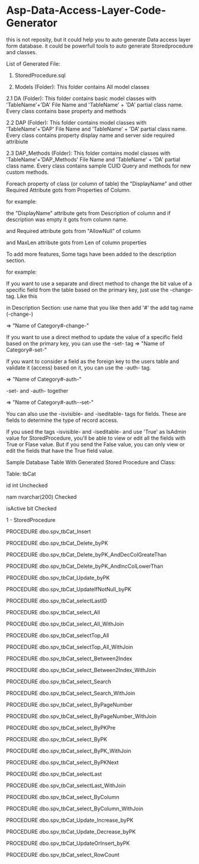 # Asp-Data-Access-Layer-Code-Generator
this is not reposity, but it could help you to auto generate Data access layer form database. it could be powerfull tools to auto generate Storedprocedure and classes.

List of Generated File:
1. StoredProcedure.sql

2. Models (Folder): This folder contains All model classes

  2.1 DA  (Folder): This folder contains basic model classes with 'TableName'+'DA' File Name and 'TableName' + 'DA' partial class name. Every class contains base property and methods
  
  2.2 DAP  (Folder): This folder contains model classes with 'TableName'+'DAP' File Name and 'TableName' + 'DA' partial class name. Every class contains property display name and server side required attribiute
  
  2.3 DAP_Methods  (Folder): This folder contains model classes with 'TableName'+'DAP_Methods' File Name and 'TableName' + 'DA' partial class name. Every class contains sample CUID Query and methods for new custom methods.

Foreach property of class (or column of table) the "DisplayName" and other Required Attribute gots from Properties of Column.

for example:

the "DisplayName" attribute gets from Description of column and if description was empty it gots from column name.

and Required attribute gots from "AllowNull" of column

and MaxLen attribute gots from Len of column properties

To add more features, Some tags have been added to the description section.

for example:

If you want to use a separate and direct method to change the bit value of a specific field from the table based on the primary key, just use the -change- tag. Like this

in Description Section: use name that you like then add '#' the add tag name (-change-)

=> "Name of Category#-change-"

If you want to use a direct method to update the value of a specific field based on the primary key, you can use the -set- tag
=> "Name of Category#-set-"

If you want to consider a field as the foreign key to the users table and validate it (access) based on it, you can use the -auth- tag.

=> "Name of Category#-auth-"

-set- and -auth- together

=> "Name of Category#-auth--set-"

You can also use the -isvisible- and -iseditable- tags for fields. These are fields to determine the type of record access.

If you used the tags -isvisible- and -iseditable- and use 'True' as IsAdmin value for StoredProcedure, you'll be able to view or edit all the fields with True or Flase value. But if you send the False value, you can only view or edit the fields that have the True field value.

Sample Database Table With Generated Stored Procedure and Class:

Table: tbCat

id	int	Unchecked

nam	nvarchar(200)	Checked

isActive	bit	Checked



1 - StoredProcedure


PROCEDURE dbo.spv_tbCat_Insert

PROCEDURE dbo.spv_tbCat_Delete_byPK

PROCEDURE dbo.spv_tbCat_Delete_byPK_AndDecColGreateThan

PROCEDURE dbo.spv_tbCat_Delete_byPK_AndIncColLowerThan

PROCEDURE dbo.spv_tbCat_Update_byPK

PROCEDURE dbo.spv_tbCat_UpdateIfNotNull_byPK

PROCEDURE dbo.spv_tbCat_selectLastID

PROCEDURE dbo.spv_tbCat_select_All

PROCEDURE dbo.spv_tbCat_select_All_WithJoin

PROCEDURE dbo.spv_tbCat_selectTop_All

PROCEDURE dbo.spv_tbCat_selectTop_All_WithJoin

PROCEDURE dbo.spv_tbCat_select_Between2Index

PROCEDURE dbo.spv_tbCat_select_Between2Index_WithJoin

PROCEDURE dbo.spv_tbCat_select_Search

PROCEDURE dbo.spv_tbCat_select_Search_WithJoin

PROCEDURE dbo.spv_tbCat_select_ByPageNumber

PROCEDURE dbo.spv_tbCat_select_ByPageNumber_WithJoin

PROCEDURE dbo.spv_tbCat_select_ByPKPre

PROCEDURE dbo.spv_tbCat_select_ByPK

PROCEDURE dbo.spv_tbCat_select_ByPK_WithJoin

PROCEDURE dbo.spv_tbCat_select_ByPKNext

PROCEDURE dbo.spv_tbCat_selectLast

PROCEDURE dbo.spv_tbCat_selectLast_WithJoin

PROCEDURE dbo.spv_tbCat_select_ByColumn

PROCEDURE dbo.spv_tbCat_select_ByColumn_WithJoin

PROCEDURE dbo.spv_tbCat_Update_Increase_byPK

PROCEDURE dbo.spv_tbCat_Update_Decrease_byPK

PROCEDURE dbo.spv_tbCat_UpdateOrInsert_byPK

PROCEDURE dbo.spv_tbCat_select_RowCount





